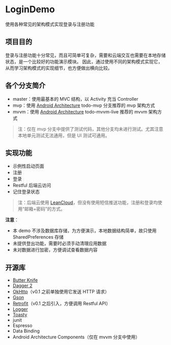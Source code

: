 # LoginDemo
使用各种常见的架构模式实现登录与注册功能

## 项目目的

登录与注册功能十分常见，而且可简单可复杂，需要和云端交互也需要在本地存储状态，是一个比较好的功能演示模块。
因此，通过使用不同的架构模式实现它，从而学习架构模式的实现细节，也方便做出横向比较。

## 各个分支简介

- master：使用最基本的 MVC 结构，以 Activity 充当 Controller
- mvp：使用 [Android Architecture](https://github.com/googlesamples/android-architecture) todo-mvp 分支推荐的 mvp 架构方式
- mvvm：使用 [Android Architecture](https://github.com/googlesamples/android-architecture) todo-mvvm-live 推荐的 mvvm 架构方式

> 注：仅在 mvp 分支中提供了测试代码，其他分支均未进行测试。尤其注意本地单元测试无法通用，但是 UI 测试可通用。

## 实现功能

- 示例性启动页面
- 注册
- 登录
- Restful 后端云访问
- 记住登录状态

> 注：后端云使用 [LeanCloud](https://leancloud.cn/)，但没有使用短信推送功能，注册和登录均使用“邮箱+密码”的方式。

**注意**：
- 本 demo 不涉及数据库存储，为方便演示，本地数据结构简单，故只使用 SharedPreferences 存储
- 未提供登出功能，需要时必须手动清理应用数据
- 未对数据进行加密，方便调试查看数据内容

## 开源库

- [Butter Knife](http://jakewharton.github.io/butterknife/)
- [Dagger 2](https://github.com/google/dagger)
- [OkHttp](https://github.com/square/okhttp)（v0.1 之前单独使用它发送 HTTP 请求）
- [Gson](https://github.com/google/gson)
- [Retrofit](http://square.github.io/retrofit/)（v0.1 之后引入，方便调用 Restful API）
- [Logger](https://github.com/orhanobut/logger)
- [Toasty](https://github.com/GrenderG/Toasty)
- junit
- Espresso
- Data Binding
- Android Architecture Components（仅在 mvvm 分支中使用）
